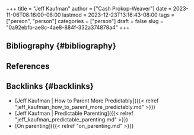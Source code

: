 +++
title = "Jeff Kaufman"
author = ["Cash Prokop-Weaver"]
date = 2023-11-06T08:16:00-08:00
lastmod = 2023-12-23T13:16:43-08:00
tags = ["person", "person"]
categories = ["person"]
draft = false
slug = "0a92ebfb-ae8c-4ae8-884f-332a374878a4"
+++

## Bibliography {#bibliography}

## References

<style>.csl-entry{text-indent: -1.5em; margin-left: 1.5em;}</style><div class="csl-bib-body">
</div>



## Backlinks {#backlinks}

-   [Jeff Kaufman | How to Parent More Predictably]({{< relref "jeff_kaufman_how_to_parent_more_predictably.md" >}})
-   [Jeff Kaufman | Predictable Parenting]({{< relref "jeff_kaufman_predictable_parenting.md" >}})
-   [On parenting]({{< relref "on_parenting.md" >}})
